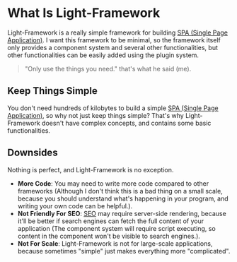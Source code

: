 # What Is Light-Framework
Light-Framework is a really simple framework for building [SPA (Single Page Application)](https://en.wikipedia.org/wiki/Single-page_application). I want this framework to be minimal, so the framework itself only provides a component system and several other functionalities, but other functionalities can be easily added using the plugin system.

> "Only use the things you need." that's what he said (me).

## Keep Things Simple
You don't need hundreds of kilobytes to build a simple [SPA (Single Page Application)](https://en.wikipedia.org/wiki/Single-page_application), so why not just keep things simple? That's why Light-Framework doesn't have complex concepts, and contains some basic functionalities.

## Downsides
Nothing is perfect, and Light-Framework is no exception.

* **More Code**: You may need to write more code compared to other frameworks (Although I don't think this is a bad thing on a small scale, because you should understand what's happening in your program, and writing your own code can be helpful.).
* **Not Friendly For SEO**: [SEO](https://en.wikipedia.org/wiki/Search_engine_optimization) may require server-side rendering, because it'll be better if search engines can fetch the full content of your application (The component system will require script executing, so content in the component won't be visible to search engines.).
* **Not For Scale**: Light-Framework is not for large-scale applications, because sometimes "simple" just makes everything more "complicated".
